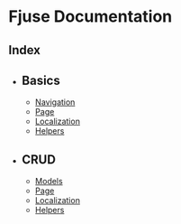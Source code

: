 # Fjuse Documentation

## Index

-   ## Basics
    -   [Navigation](basics/navigation)
    -   [Page](basics/page)
    -   [Localization](basics/localization)
    -   [Helpers](basics/helpers)
-   ## CRUD
    -   [Models](basics/models)
    -   [Page](basics/page)
    -   [Localization](basics/localization)
    -   [Helpers](basics/helpers)
